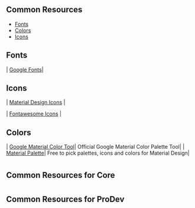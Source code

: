 ## Common Resources
- [Fonts](#fonts)
- [Colors](#colors)
- [Icons](#icons)

## Fonts

| [Google Fonts](https://fonts.google.com/)|

## Icons

| [Material Design Icons](https://materialdesignicons.com/) |

| [Fontawesome Icons](https://fontawesome.com/icons?d=gallery) |

## Colors

| [Google Material Color Tool](https://material.io/resources/color/)| Official Google Material Color Palette Tool|
| [Material Palette](https://www.materialpalette.com/)| Free to pick palettes, icons and colors for Material Design|

#
## Common Resources for Core

#
## Common Resources for ProDev